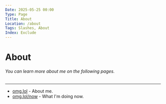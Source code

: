 ```yaml
---
Date: 2025-05-25 00:00
Type: Page
Title: About
Location: /about
Tags: Slashes, About
Index: Exclude
---
```


# About

###### You can learn more about me on the following pages.

---

- [omg.lol](https://luxury-format.omg.lol) - About me.
- [omg.lol/now](https://luxury-format.omg.lol/now) - What I'm doing now.
